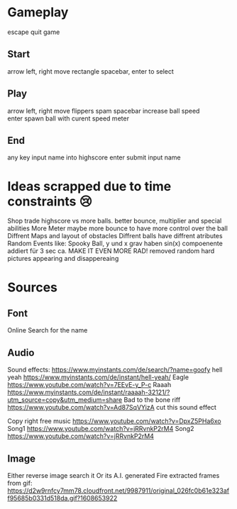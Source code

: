 # Gameplay
escape                 quit game

## Start
arrow left, right      move rectangle
spacebar, enter        to select

## Play
arrow left, right      move flippers 
spam spacebar          increase ball speed  
enter                  spawn ball with curent speed meter

## End
any key                input name into highscore
enter                  submit input name

# Ideas              scrapped due to time constraints 😢
Shop trade highscore vs more balls. better bounce, multiplier and special abilities
More Meter maybe more bounce to have more control over the ball
Diffrent Maps and layout of obstacles
Diffrent balls have diffrent atributes
Random Events like: 
Spooky Ball, y und x grav haben sin(x) compoenente addiert für 3 sec ca.
MAKE IT EVEN MORE RAD!
removed random hard pictures appearing and disappereaing 


# Sources 
## Font
Online Search for the name

## Audio
Sound effects:
https://www.myinstants.com/de/search/?name=goofy
hell yeah https://www.myinstants.com/de/instant/hell-yeah/
Eagle  https://www.youtube.com/watch?v=7EEvE-y_P-c
Raaah  https://www.myinstants.com/de/instant/raaaah-32121/?utm_source=copy&utm_medium=share
Bad to the bone riff https://www.youtube.com/watch?v=Ad87SqVYizA cut this sound effect

Copy right free music  https://www.youtube.com/watch?v=DpxZ5PHa6xo
Song1 https://www.youtube.com/watch?v=jRRvnkP2rM4
Song2 https://www.youtube.com/watch?v=jRRvnkP2rM4

## Image
Either reverse image search it 
Or its A.I. generated
Fire extracted frames from gif: https://d2w9rnfcy7mm78.cloudfront.net/9987911/original_026fc0b61e323aff95685b0331d518da.gif?1608653922
